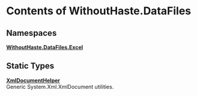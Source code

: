 # Contents of WithoutHaste.DataFiles

## Namespaces

[**WithoutHaste.DataFiles.Excel**](TableOfContents.WithoutHaste.DataFiles.Excel.md)  

## Static Types

[**XmlDocumentHelper**](WithoutHaste.DataFiles.XmlDocumentHelper.md)  
Generic System.Xml.XmlDocument utilities.  

  

